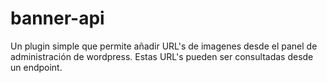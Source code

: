 # banner-api
Un plugin simple que permite añadir URL's de imagenes desde el panel de administración de wordpress. Estas URL's pueden ser consultadas desde un endpoint. 
